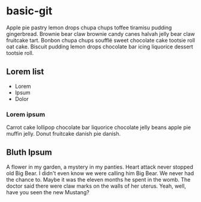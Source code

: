 # basic-git

Apple pie pastry lemon drops chupa chups toffee tiramisu pudding gingerbread. Brownie bear claw brownie candy canes halvah jelly bear claw fruitcake tart. Bonbon chupa chups soufflé sweet chocolate cake tootsie roll oat cake. Biscuit pudding lemon drops chocolate bar icing liquorice dessert tootsie roll.

## Lorem list

- Lorem
- Ipsum
- Dolor

### Lorem ipsum

Carrot cake lollipop chocolate bar liquorice chocolate jelly beans apple pie muffin jelly. Donut fruitcake danish pie danish.

## Bluth Ipsum

A flower in my garden, a mystery in my panties. Heart attack never stopped old Big Bear. I didn't even know we were calling him Big Bear. We never had the chance to. Maybe it was the eleven months he spent in the womb. The doctor said there were claw marks on the walls of her uterus. Yeah, well, have you seen the new Mustang?